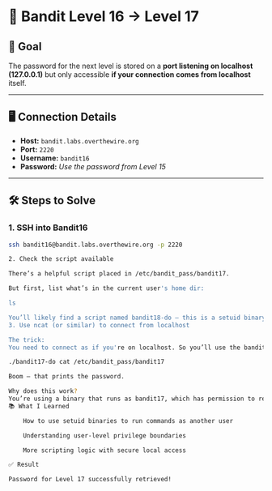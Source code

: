 # 🧠 Bandit Level 16 → Level 17

## 🎯 Goal

The password for the next level is stored on a **port listening on localhost (127.0.0.1)** but only accessible **if your connection comes from localhost** itself.

---

## 🖥️ Connection Details

- **Host:** `bandit.labs.overthewire.org`
- **Port:** `2220`
- **Username:** `bandit16`
- **Password:** _Use the password from Level 15_

---

## 🛠️ Steps to Solve

### 1. SSH into Bandit16

```bash
ssh bandit16@bandit.labs.overthewire.org -p 2220

2. Check the script available

There’s a helpful script placed in /etc/bandit_pass/bandit17.

But first, list what’s in the current user's home dir:

ls

You’ll likely find a script named bandit18-do — this is a setuid binary that executes commands as bandit17.
3. Use ncat (or similar) to connect from localhost

The trick:
You need to connect as if you're on localhost. So you’ll use the bandit17 user via the bandit17-do helper and execute nc 127.0.0.1 30002 from their user context:

./bandit17-do cat /etc/bandit_pass/bandit17

Boom — that prints the password.

Why does this work?
You’re using a binary that runs as bandit17, which has permission to read the password file.
📚 What I Learned

    How to use setuid binaries to run commands as another user

    Understanding user-level privilege boundaries

    More scripting logic with secure local access

✅ Result

Password for Level 17 successfully retrieved!
